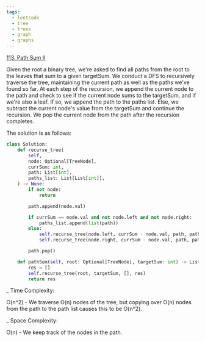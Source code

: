 ```yaml
---
tags:
  - leetcode
  - tree
  - trees
  - graph
  - graphs
---
```


<a href="https://leetcode.com/problems/path-sum-ii/">113. Path Sum II</a>

Given the root a binary tree, we're asked to find all paths from the root to the
leaves that sum to a given targetSum. We conduct a DFS to recursively traverse
the tree, maintaining the current path as well as the paths we've found so far.
At each step of the recursion, we append the current node to the path and check
to see if the current node sums to the targetSum, and if we're also a leaf. If
so, we append the path to the paths list. Else, we subtract the current node's
value from the targetSum and continue the recursion. We pop the current node
from the path after the recursion completes.

The solution is as follows:

```python
class Solution:
    def recurse_tree(
        self,
        node: Optional[TreeNode],
        currSum: int,
        path: List[int],
        paths_list: List[List[int]],
    ) -> None:
        if not node:
            return

        path.append(node.val)

        if currSum == node.val and not node.left and not node.right:
            paths_list.append(list(path))
        else:
            self.recurse_tree(node.left, currSum - node.val, path, paths_list)
            self.recurse_tree(node.right, currSum - node.val, path, paths_list)

        path.pop()

    def pathSum(self, root: Optional[TreeNode], targetSum: int) -> List[List[int]]:
        res = []
        self.recurse_tree(root, targetSum, [], res)
        return res
```

\_ Time Complexity:

O(n^2) - We traverse O(n) nodes of the tree, but copying over O(n) nodes from
the path to the path list causes this to be O(n^2).

\_ Space Complexity:

O(n) - We keep track of the nodes in the path.
